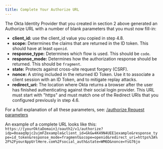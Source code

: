 ```yaml
---
title: Complete Your Authorize URL
---
```


The Okta Identity Provider that you created in section 2 above generated an Authorize URL with a number of blank parameters that you must now fill-in:

* **client_id:** use the client_id value you copied in step 4.8.
* **scope:** Determines the claims that are returned in the ID token. This should have at least `openid`.
* **response_type:** Determines which flow is used. This should be `code`.
* **response_mode:** Determines how the authorization response should be returned. This should be `fragment`.
* **state:** Protects against cross-site request forgery (CSRF).
* **nonce:** A string included in the returned ID Token. Use it to associate a client session with an ID Token, and to mitigate replay attacks.
* **redirect_uri:** The location where Okta returns a browser after the user has finished authenticating against their social login provider. This URL must start with "https" and must match one of the Redirect URIs that you configured previously in step 4.6.

For a full explanation of all these parameters, see: [/authorize Request parameters](/docs/reference/api/oidc/#request-parameters)

An example of a complete URL looks like this: `https://{yourOktaDomain}/oauth2/v1/authorize?idp=0oaaq9pjc2ujmFZexample&client_id=GkGw4K49N4UEE1example&response_type=id_token&response_mode=fragment&scope=openid&redirect_uri=https%3A%2F%2FyourAppUrlHere.com%2Fsocial_auth&state=WM6D&nonce=YsG76jo`

<NextSectionLink/>
